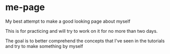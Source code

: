 # me-page

My best attempt to make a good looking page about myself

This is for practicing and will try to work on it for no more than two days. 

The goal is to better comprehend the concepts that I've seen in the tutorials and try to make something by myself
